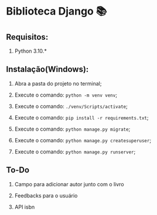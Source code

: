 
# Biblioteca Django :books:

## Requisitos:

1. Python 3.10.*


## Instalação(Windows):

1. Abra a pasta do projeto no terminal;

1. Execute o comando:  `python -m venv venv`;

1. Execute o comando:  `./venv/Scripts/activate`;

1. Execute o comando:  `pip install -r requirements.txt`;

1. Execute o comando: `python manage.py migrate`;

1. Execute o comando: `python manage.py createsuperuser`;

1. Execute o comando: `python manage.py runserver`;


## To-Do

1. Campo para adicionar autor junto com o livro

1. Feedbacks para o usuário

1. API isbn